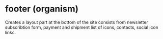 # footer (organism)

Creates a layout part at the bottom of the site consists from newsletter subscribtion form, payment and shipment list of icons, contacts, social icon links.